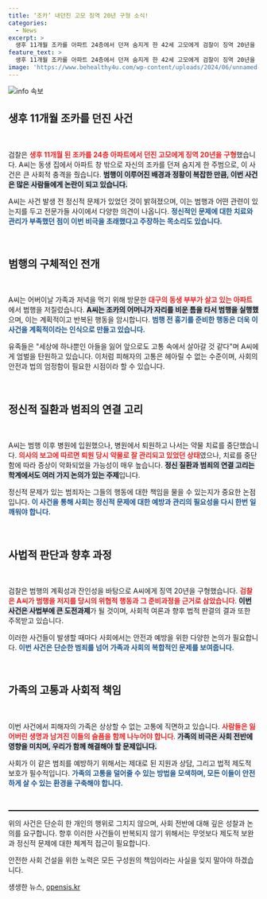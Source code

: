 ```yaml
---
title: ‘조카’ 내던진 고모 징역 20년 구형 소식!
categories:
  - News
excerpt: >
  생후 11개월 조카를 아파트 24층에서 던져 숨지게 한 42세 고모에게 검찰이 징역 20년을 구형했습니다. A씨는 정신 질환을 앓고 있으며, 계획적 범행 정황이 드러났습니다. 유족은 삶의 고통을 호소하고 있습니다.
feature_text: >
  생후 11개월 조카를 아파트 24층에서 던져 숨지게 한 42세 고모에게 검찰이 징역 20년을 구형했습니다. A씨는 정신 질환을 앓고 있으며, 계획적 범행 정황이 드러났습니다. 유족은 삶의 고통을 호소하고 있습니다.
image: 'https://www.behealthy4u.com/wp-content/uploads/2024/06/unnamed-file.png'
---
```


<p><img src="https://www.behealthy4u.com/wp-content/uploads/2024/06/unnamed-file.png" alt="info 속보" /></p>

<h2 data-ke-size="size26">생후 11개월 조카를 던진 사건</h2>

<p data-ke-size="size16">&nbsp;</p>

<p>검찰은 <b><span style="color: #ee2323;">생후 11개월 된 조카를 24층 아파트에서 던진 고모에게 징역 20년을 구형</span></b>했습니다. A씨는 동생 집에서 아파트 창 밖으로 자신의 조카를 던져 숨지게 한 주범으로, 이 사건은 큰 사회적 충격을 줬습니다. <b><span style="background-color: #21538527;">범행이 이루어진 배경과 정황이 복잡한 만큼, 이번 사건은 많은 사람들에게 논란이 되고 있습니다.</span></b></p>

<p>A씨는 사건 발생 전 정신적 문제가 있었던 것이 밝혀졌으며, 이는 범행과 어떤 관련이 있는지를 두고 전문가들 사이에서 다양한 의견이 나옵니다. <b><span style="color: #1a5490;">정신적인 문제에 대한 치료와 관리가 부족했던 점이 이번 비극을 초래했다고 주장하는 목소리도 있습니다.</span></b> </p>

<p data-ke-size="size16">&nbsp;</p>

<h2 data-ke-size="size26">범행의 구체적인 전개</h2>

<p data-ke-size="size16">&nbsp;</p>

<p>A씨는 어버이날 가족과 저녁을 먹기 위해 방문한 <b><span style="color: #ee2323;">대구의 동생 부부가 살고 있는 아파트</span></b>에서 범행을 저질렀습니다. <b><span style="background-color: #21538527;">A씨는 조카의 어머니가 자리를 비운 틈을 타서 범행을 실행했</span></b>으며, 이는 계획적이고 반복된 행동을 암시합니다. <b><span style="color: #1a5490;">범행 전 흉기를 준비한 행동은 더욱 이 사건을 계획적이라는 인식으로 만들고 있습니다.</span></b> </p>

<p>유족들은 "세상에 하나뿐인 아들을 잃어 앞으로도 고통 속에서 살아갈 것 같다"며 A씨에게 엄벌을 탄원하고 있습니다. 이처럼 피해자의 고통은 헤아릴 수 없는 수준이며, 사회의 안전과 법의 엄정함이 필요한 시점이라 할 수 있습니다.</p>

<p data-ke-size="size16">&nbsp;</p>

<h2 data-ke-size="size26">정신적 질환과 범죄의 연결 고리</h2>

<p data-ke-size="size16">&nbsp;</p>

<p>A씨는 범행 이후 병원에 입원했으나, 병원에서 퇴원하고 나서는 약물 치료를 중단했습니다. <b><span style="color: #ee2323;">의사의 보고에 따르면 퇴원 당시 약물로 잘 관리되고 있었던 상태</span></b>였으나, 치료를 중단함에 따라 증상이 악화되었을 가능성이 매우 높습니다. <b><span style="background-color: #21538527;">정신 질환과 범죄의 연결 고리는 학계에서도 여러 가지 논의가 있는 주제</span></b>입니다.</p>

<p>정신적 문제가 있는 범죄자는 그들의 행동에 대한 책임을 물을 수 있는지가 중요한 논점입니다. <b><span style="color: #1a5490;">이 사건을 통해 사회는 정신적 문제에 대한 예방과 관리의 필요성을 다시 한번 일깨워야 합니다.</span></b> </p>

<p data-ke-size="size16">&nbsp;</p>

<h2 data-ke-size="size26">사법적 판단과 향후 과정</h2>

<p data-ke-size="size16">&nbsp;</p>

<p>검찰은 범행의 계획성과 잔인성을 바탕으로 A씨에게 징역 20년을 구형했습니다. <b><span style="color: #ee2323;">검찰은 A씨가 범행을 저지를 당시의 위협적 행동과 그 준비과정을 근거로 삼았습니다</span></b>. <b><span style="background-color: #21538527;">이번 사건은 사법부에 큰 도전과제</span></b>가 될 것이며, 사회적 여론과 향후 법적 판결의 결과 또한 주목받고 있습니다.</p>

<p>이러한 사건들이 발생할 때마다 사회에서는 안전과 예방을 위한 다양한 논의가 필요합니다. <b><span style="color: #1a5490;">이번 사건은 단순한 범죄를 넘어 가족과 사회의 복합적인 문제를 보여줍니다.</span></b> </p>

<p data-ke-size="size16">&nbsp;</p>

<h2 data-ke-size="size26">가족의 고통과 사회적 책임</h2>

<p data-ke-size="size16">&nbsp;</p>

<p>이번 사건에서 피해자의 가족은 상상할 수 없는 고통에 직면하고 있습니다. <b><span style="color: #ee2323;">사람들은 잃어버린 생명과 남겨진 이들의 슬픔을 함께 나누어야 합니다</span></b>. <b><span style="background-color: #21538527;">가족의 비극은 사회 전반에 영향을 미치며, 우리가 함께 해결해야 할 문제입니다.</span></b> </p>

<p>사회가 이 같은 범죄를 예방하기 위해서는 제대로 된 지원과 상담, 그리고 법적 제도적 보호가 필수적입니다. <b><span style="color: #1a5490;">가족의 고통을 덜어줄 수 있는 방법을 모색하며, 모든 이들이 안전하게 살 수 있는 환경을 구축해야 합니다.</span></b> </p>

<p data-ke-size="size16">&nbsp;</p>

<hr style="height: 2px; border: none; background-color: #000;">

<p data-ke-size="size16">위의 사건은 단순히 한 개인의 행위로 그치지 않으며, 사회 전반에 대해 깊은 성찰과 논의를 요구합니다. 향후 이러한 사건들이 반복되지 않기 위해서는 무엇보다 제도적 보완과 정신적 문제에 대한 체계적 접근이 필요합니다.</p>

<p data-ke-size="size16">안전한 사회 건설을 위한 노력은 모든 구성원의 책임이라는 사실을 잊지 말아야 하겠습니다.</p>
생생한 뉴스, <a href="https://opensis.kr" rel="dofollow">opensis.kr</a>


